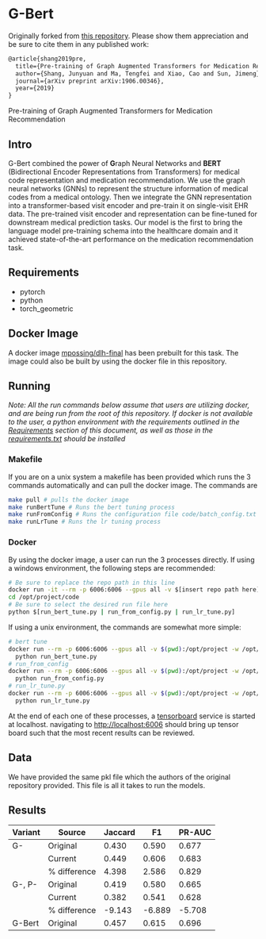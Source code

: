 # G-Bert

Originally forked from [this repository](https://github.com/jshang123/G-Bert). Please show them appreciation and be sure to cite them in any published work:

```latex
@article{shang2019pre,
  title={Pre-training of Graph Augmented Transformers for Medication Recommendation},
  author={Shang, Junyuan and Ma, Tengfei and Xiao, Cao and Sun, Jimeng},
  journal={arXiv preprint arXiv:1906.00346},
  year={2019}
}
```

Pre-training of Graph Augmented Transformers for Medication Recommendation

## Intro

G-Bert combined the power of **G**raph Neural Networks and **BERT** (Bidirectional Encoder Representations from Transformers) for medical code representation and medication recommendation. We use the graph neural networks (GNNs) to represent the structure information of medical codes from a medical ontology. Then we integrate the GNN representation into a transformer-based visit encoder and pre-train it on single-visit EHR data. The pre-trained visit encoder and representation can be fine-tuned for downstream medical prediction tasks. Our model is the first to bring the language model pre-training schema into the healthcare domain and it achieved state-of-the-art performance on the medication recommendation task.

## Requirements

- pytorch
- python
- torch_geometric

## Docker Image

A docker image [mpossing/dlh-final](https://hub.docker.com/r/mpossing/dlh-final) has been prebuilt for
this task. The image could also be built by using the docker file in this repository.

## Running

*Note: All the run commands below assume that users are utilizing docker, and are being run from the
root of this repository. If docker is not available to the user, a python environment with the
requirements outlined in the [Requirements](#requirements) section of this document, as well as those
in the [requirements.txt](./requirements.txt) should be installed*

### Makefile

If you are on a unix system a makefile has been provided which runs the 3 commands automatically and can
pull the docker image. The commands are

```bash
make pull # pulls the docker image
make runBertTune # Runs the bert tuning process
make runFromConfig # Runs the configuration file code/batch_config.txt
make runLrTune # Runs the lr tuning process
```

### Docker

By using the docker image, a user can run the 3 processes directly. If using a windows environment, the
following steps are recommended:

```bash
# Be sure to replace the repo path in this line
docker run -it --rm -p 6006:6006 --gpus all -v $[insert repo path here]:/opt/project mpossing/dlh-final:latest bash
cd /opt/project/code
# Be sure to select the desired run file here
python $[run_bert_tune.py | run_from_config.py | run_lr_tune.py]
```

If using a unix environment, the commands are somewhat more simple:

```bash
# bert tune
docker run --rm -p 6006:6006 --gpus all -v $(pwd):/opt/project -w /opt/project/code mpossing/dlh-final:latest \
  python run_bert_tune.py
# run_from_config
docker run --rm -p 6006:6006 --gpus all -v $(pwd):/opt/project -w /opt/project/code mpossing/dlh-final:latest \
  python run_from_config.py
# run_lr_tune.py
docker run --rm -p 6006:6006 --gpus all -v $(pwd):/opt/project -w /opt/project/code mpossing/dlh-final:latest \
  python run_lr_tune.py
```

At the end of each one of these processes, a [tensorboard](https://www.tensorflow.org/tensorboard/) service is
started at localhost. navigating to [http://localhost:6006](http://localhost:6006) should bring up tensor board
such that the most recent results can be reviewed.

## Data

We have provided the same pkl file which the authors of the original repository provided. This file is all
it takes to run the models.

## Results

| Variant | Source       | Jaccard | F1   | PR-AUC |
|---------|--------------|---------|------|--------|
| G-      | Original     | 0.430   | 0.590| 0.677  |
|         | Current      | 0.449   | 0.606| 0.683  |
|         | % difference | 4.398   | 2.586| 0.829  |
| G-, P-  | Original     | 0.419   | 0.580| 0.665  |
|         | Current      | 0.382   | 0.541| 0.628  |
|         | % difference |-9.143   |-6.889|-5.708  |
| G-Bert  | Original     | 0.457   | 0.615| 0.696  |

